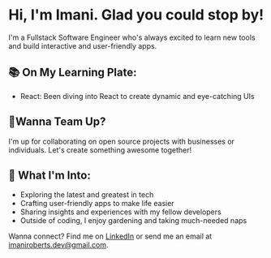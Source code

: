 # Hi, I'm Imani. Glad you could stop by!

 I'm a Fullstack Software Engineer who's always excited to learn new tools and build interactive and user-friendly apps.

## 📚 On My Learning Plate:

- React: Been diving into React to create dynamic and eye-catching UIs

## 🤝Wanna Team Up?

I'm up for collaborating on open source projects with businesses or individuals. Let's create something awesome together!

## 🌟 What I'm Into:

- Exploring the latest and greatest in tech
- Crafting user-friendly apps to make life easier
- Sharing insights and experiences with my fellow developers
- Outside of coding, I enjoy gardening and taking much-needed naps

Wanna connect? Find me on [LinkedIn](https://www.linkedin.com/in/imaniroberts/) or send me an email at imaniroberts.dev@gmail.com.
